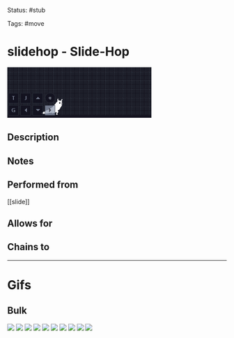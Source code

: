 Status: #stub

Tags: #move

# slidehop - Slide-Hop
<img src=https://raw.githubusercontent.com/LauraHannah44/Rain-World-Movement/main/Files/slidehop_header.gif>

## Description


## Notes


## Performed from
[[slide]]

## Allows for


## Chains to


___
# Gifs
## Bulk
<img src=https://raw.githubusercontent.com/LauraHannah44/Rain-World-Movement/main/Files/slidehop_0.gif>

<img src=https://raw.githubusercontent.com/LauraHannah44/Rain-World-Movement/main/Files/slidehop_1.gif>

<img src=https://raw.githubusercontent.com/LauraHannah44/Rain-World-Movement/main/Files/slidehop_2.gif>

<img src=https://raw.githubusercontent.com/LauraHannah44/Rain-World-Movement/main/Files/slidehop_3.gif>

<img src=https://raw.githubusercontent.com/LauraHannah44/Rain-World-Movement/main/Files/slidehop_4.gif>

<img src=https://raw.githubusercontent.com/LauraHannah44/Rain-World-Movement/main/Files/slidehop_5.gif>

<img src=https://raw.githubusercontent.com/LauraHannah44/Rain-World-Movement/main/Files/slidehop_6.gif>

<img src=https://raw.githubusercontent.com/LauraHannah44/Rain-World-Movement/main/Files/slidehop_7.gif>

<img src=https://raw.githubusercontent.com/LauraHannah44/Rain-World-Movement/main/Files/slidehop_8.gif>

<img src=https://raw.githubusercontent.com/LauraHannah44/Rain-World-Movement/main/Files/slidehop_9.gif>
